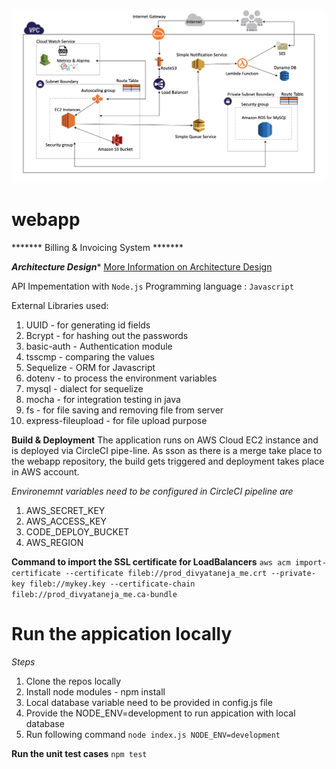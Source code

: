 ![Application Flow](AWSArchitecture.png)

# webapp

******* Billing & Invoicing System *******

*******Architecture Design********
[More Information on Architecture Design](https://taneja09.github.io/AWSEC2-Deployment/)

API Impementation with `Node.js`
Programming language : `Javascript`

External Libraries used:
1. UUID - for generating id fields
2. Bcrypt - for hashing out the passwords
3. basic-auth - Authentication module 
4. tsscmp - comparing the values
5. Sequelize - ORM for Javascript
6. dotenv - to process the environment variables
7. mysql - dialect for sequelize 
8. mocha - for integration testing in java
9. fs - for file saving and removing file from server
10. express-fileupload - for file upload purpose

__Build & Deployment__
The application runs on AWS Cloud EC2 instance and is deployed via CircleCI pipe-line.
As sson as there is a merge take place to the webapp repository, the build gets triggered and deployment takes place in AWS account.

*Environemnt variables need to be configured in CircleCI pipeline are*

1. AWS_SECRET_KEY 
2. AWS_ACCESS_KEY
3. CODE_DEPLOY_BUCKET
4. AWS_REGION

**Command to import the SSL certificate for LoadBalancers**
`aws acm import-certificate --certificate fileb://prod_divyataneja_me.crt --private-key fileb://mykey.key --certificate-chain fileb://prod_divyataneja_me.ca-bundle`

**Run the appication locally**
=========================================

*Steps*
1. Clone the repos locally 
2. Install node modules - npm install
3. Local database variable need to be provided in config.js file
4. Provide the NODE_ENV=development to run appication with local database
5. Run following command  `node index.js NODE_ENV=development`

**Run the unit test cases**
`npm test`



